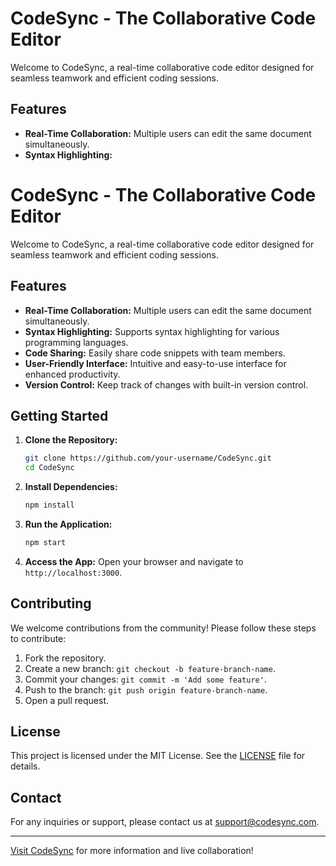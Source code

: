 # CodeSync - The Collaborative Code Editor

Welcome to CodeSync, a real-time collaborative code editor designed for seamless teamwork and efficient coding sessions.

## Features

- **Real-Time Collaboration:** Multiple users can edit the same document simultaneously.
- **Syntax Highlighting:**

# CodeSync - The Collaborative Code Editor

Welcome to CodeSync, a real-time collaborative code editor designed for seamless teamwork and efficient coding sessions.

## Features

- **Real-Time Collaboration:** Multiple users can edit the same document simultaneously.
- **Syntax Highlighting:** Supports syntax highlighting for various programming languages.
- **Code Sharing:** Easily share code snippets with team members.
- **User-Friendly Interface:** Intuitive and easy-to-use interface for enhanced productivity.
- **Version Control:** Keep track of changes with built-in version control.

## Getting Started

1. **Clone the Repository:**
    ```bash
    git clone https://github.com/your-username/CodeSync.git
    cd CodeSync
    ```

2. **Install Dependencies:**
    ```bash
    npm install
    ```

3. **Run the Application:**
    ```bash
    npm start
    ```

4. **Access the App:**
    Open your browser and navigate to `http://localhost:3000`.

## Contributing

We welcome contributions from the community! Please follow these steps to contribute:

1. Fork the repository.
2. Create a new branch: `git checkout -b feature-branch-name`.
3. Commit your changes: `git commit -m 'Add some feature'`.
4. Push to the branch: `git push origin feature-branch-name`.
5. Open a pull request.

## License

This project is licensed under the MIT License. See the [LICENSE](LICENSE) file for details.

## Contact

For any inquiries or support, please contact us at [support@codesync.com](mailto:support@codesync.com).

---

[Visit CodeSync](https://codeshare-theta.vercel.app/) for more information and live collaboration!
